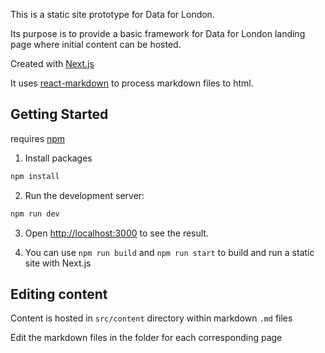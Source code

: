 This is a static site prototype for Data for London.

Its purpose is to provide a basic framework for Data for London landing page where initial content can be hosted.

Created with [Next.js](https://nextjs.org/)

It uses [react-markdown](https://github.com/remarkjs/react-markdown) to process markdown files to html.

## Getting Started

requires [npm](https://www.npmjs.com/)

1. Install packages

```bash
npm install
```

2. Run the development server:

```bash
npm run dev
```

3. Open [http://localhost:3000](http://localhost:3000) to see the result.

4. You can use ``npm run build`` and ``npm run start`` to build and run a static site with Next.js

## Editing content

Content is hosted in ``src/content`` directory within markdown ``.md`` files

Edit the markdown files in the folder for each corresponding page

